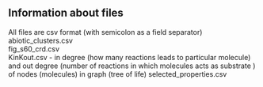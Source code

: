 ## Information about files
All files are csv format (with semicolon as a  field separator)
abiotic_clusters.csv  
fig_s60_crd.csv  
KinKout.csv  - in degree (how many reactions leads to particular molecule) and out degree (number of reactions in which molecules acts as substrate ) of nodes (molecules) in graph (tree of life)
selected_properties.csv
